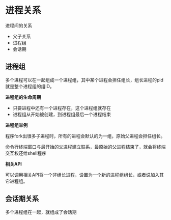 # 进程关系

进程间的关系

- 父子关系
- 进程组
- 会话期

## 进程组

多个进程可以在一起组成一个进程组，其中某个进程会担任组长，组长进程的pid就是整个进程组的组ID。

**进程组的生命周期**

- 只要进程中还有一个进程存在，这个进程组就存在
- 进程组从开始被创建，到进程组最后一个进程结束

**进程组举例**

程序fork出很多子进程时，所有的进程会默认的为一组，原始父进程会担任组长。

命令行终端窗口与最开始的父进程建立联系，最原始的父进程结束了，就会将终端交互权还给shell程序

**相关API**

可以调用相关API将一个非组长进程，设置为一个新的进程组组长，或者说加入其它进程组。

## 会话期关系

多个进程组在一起，就组成了会话期
